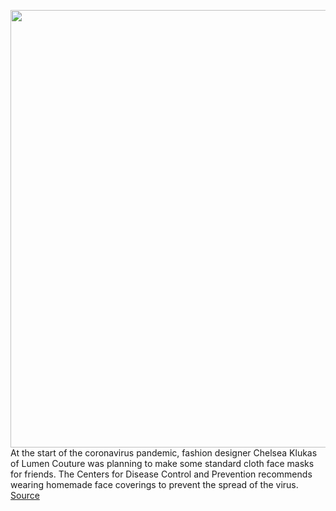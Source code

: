 <img src='https://cdn.vox-cdn.com/thumbor/WVnHxWlrRtqse-6k_9kCKP4xrhk=/0x0:2000x1333/1200x800/filters:focal(840x507:1160x827)/cdn.vox-cdn.com/uploads/chorus_image/image/67110475/mask_6ft_highres_resized.0.png' width='700px' /><br/>
At the start of the coronavirus pandemic, fashion designer Chelsea Klukas of Lumen Couture was planning to make some standard cloth face masks for friends. The Centers for Disease Control and Prevention recommends wearing homemade face coverings to prevent the spread of the virus.
<a href='https://www.theverge.com/2020/7/26/21339176/led-mask-coronavirus-tech-fashion'> Source <a/>